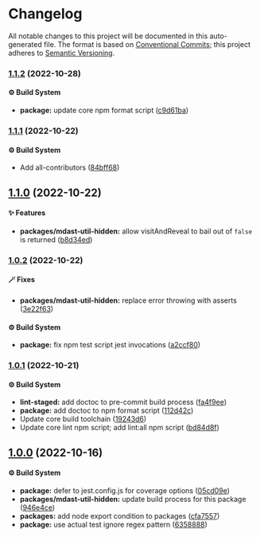 # Changelog

All notable changes to this project will be documented in this auto-generated
file. The format is based on [Conventional Commits][1]; this project adheres to
[Semantic Versioning][2].

### [1.1.2][3] (2022-10-28)

#### ⚙️ Build System

- **package:** update core npm format script ([c9d61ba][4])

### [1.1.1][5] (2022-10-22)

#### ⚙️ Build System

- Add all-contributors ([84bff68][6])

## [1.1.0][7] (2022-10-22)

#### ✨ Features

- **packages/mdast-util-hidden:** allow visitAndReveal to bail out of `false` is
  returned ([b8d34ed][8])

### [1.0.2][9] (2022-10-22)

#### 🪄 Fixes

- **packages/mdast-util-hidden:** replace error throwing with asserts
  ([3e22f63][10])

#### ⚙️ Build System

- **package:** fix npm test script jest invocations ([a2ccf80][11])

### [1.0.1][12] (2022-10-21)

#### ⚙️ Build System

- **lint-staged:** add doctoc to pre-commit build process ([fa4f9ee][13])
- **package:** add doctoc to npm format script ([112d42c][14])
- Update core build toolchain ([19243d6][15])
- Update core lint npm script; add lint:all npm script ([bd84d8f][16])

## [1.0.0][17] (2022-10-16)

#### ⚙️ Build System

- **package:** defer to jest.config.js for coverage options ([05cd09e][18])
- **packages/mdast-util-hidden:** update build process for this package
  ([946e4ce][19])
- **packages:** add node export condition to packages ([cfa7557][20])
- **package:** use actual test ignore regex pattern ([6358888][21])

[1]: https://conventionalcommits.org
[2]: https://semver.org
[3]:
  https://github.com/Xunnamius/unified-utils/compare/mdast-util-hidden@1.1.1...mdast-util-hidden@1.1.2
[4]:
  https://github.com/Xunnamius/unified-utils/commit/c9d61bacbd52bc76b05abd3426474bf0176c3cd9
[5]:
  https://github.com/Xunnamius/unified-utils/compare/mdast-util-hidden@1.1.0...mdast-util-hidden@1.1.1
[6]:
  https://github.com/Xunnamius/unified-utils/commit/84bff68339c7a742c104c0f2545fe62b28c8b473
[7]:
  https://github.com/Xunnamius/unified-utils/compare/mdast-util-hidden@1.0.2...mdast-util-hidden@1.1.0
[8]:
  https://github.com/Xunnamius/unified-utils/commit/b8d34ed4ed19491067b64ad45a4d1d3171cbb0e9
[9]:
  https://github.com/Xunnamius/unified-utils/compare/mdast-util-hidden@1.0.1...mdast-util-hidden@1.0.2
[10]:
  https://github.com/Xunnamius/unified-utils/commit/3e22f63406102a4242eec502ccfff9b9e017d399
[11]:
  https://github.com/Xunnamius/unified-utils/commit/a2ccf801276c84e54d3fc1afaad574f78408d86f
[12]:
  https://github.com/Xunnamius/unified-utils/compare/mdast-util-hidden@1.0.0...mdast-util-hidden@1.0.1
[13]:
  https://github.com/Xunnamius/unified-utils/commit/fa4f9ee3f9cd922875cf077f6d8b74105f0ba55e
[14]:
  https://github.com/Xunnamius/unified-utils/commit/112d42c6999f758ff618f4e116eb7cf38c09f77c
[15]:
  https://github.com/Xunnamius/unified-utils/commit/19243d623ba14cfd629c5e4632e6a75de508592b
[16]:
  https://github.com/Xunnamius/unified-utils/commit/bd84d8fc1fb5c4d1828a16a47214a6730f34899a
[17]:
  https://github.com/Xunnamius/unified-utils/compare/05cd09e0cf13f18fa56f6156516bcf546b1238e6...mdast-util-hidden@1.0.0
[18]:
  https://github.com/Xunnamius/unified-utils/commit/05cd09e0cf13f18fa56f6156516bcf546b1238e6
[19]:
  https://github.com/Xunnamius/unified-utils/commit/946e4cea9ad076b444e56006db825174e34f2fc1
[20]:
  https://github.com/Xunnamius/unified-utils/commit/cfa755794380abeda2748bb0a86f99b0bb136198
[21]:
  https://github.com/Xunnamius/unified-utils/commit/63588887a7377f3ee7488b19c87f1f2bf1faa811
